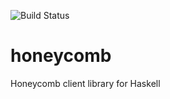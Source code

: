 ![Build Status](https://github.com/EarnestResearch/honeycomb-haskell/workflows/Test/badge.svg)

# honeycomb
Honeycomb client library for Haskell
